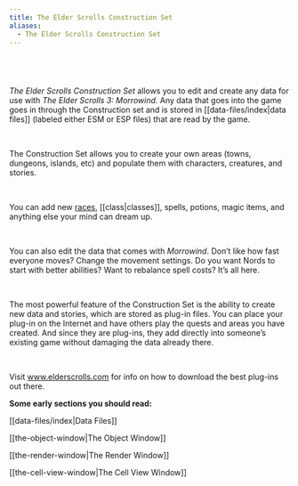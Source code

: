 ```yaml
---
title: The Elder Scrolls Construction Set
aliases:
  - The Elder Scrolls Construction Set
---
```

# 

&nbsp;

*The Elder Scrolls Construction Set* allows you to edit and create any data for use with *The Elder Scrolls 3: Morrowind*. Any data that goes into the game goes in through the Construction set and is stored in [[data-files/index|data files]] (labeled either ESM or ESP files) that are read by the game.

&nbsp;

The Construction Set allows you to create your own areas (towns, dungeons, islands, etc) and populate them with characters, creatures, and stories.

&nbsp;

You can add new [races](<Race.md>), [[class|classes]], spells, potions, magic items, and anything else your mind can dream up.&nbsp;

&nbsp;

You can also edit the data that comes with *Morrowind*. Don’t like how fast everyone moves? Change the movement settings. Do you want Nords to start with better abilities? Want to rebalance spell costs? It’s all here.

&nbsp;

The most powerful feature of the Construction Set is the ability to create new data and stories, which are stored as plug-in files. You can place your plug-in on the Internet and have others play the quests and areas you have created. And since they are plug-ins, they add directly into someone’s existing game without damaging the data already there.

&nbsp;

Visit www.elderscrolls.com for info on how to download the best plug-ins out there.

**Some early sections you should read:**

[[data-files/index|Data Files]]

[[the-object-window|The Object Window]]

[[the-render-window|The Render Window]]

[[the-cell-view-window|The Cell View Window]]
